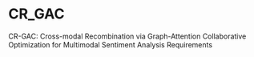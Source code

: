 # CR_GAC
CR-GAC: Cross-modal Recombination via Graph-Attention Collaborative Optimization for Multimodal Sentiment Analysis
Requirements
